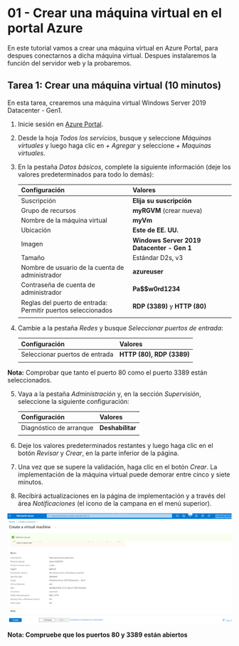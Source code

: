 # 01 - Crear una máquina virtual en el portal Azure

En este tutorial vamos a crear una máquina virtual en Azure Portal, para despues conectarnos a dicha máquina virtual. Despues instalaremos la función del servidor web y la probaremos.

## Tarea 1: Crear una máquina virtual (10 minutos)
En esta tarea, crearemos una máquina virtual Windows Server 2019 Datacenter - Gen1.

1. Inicie sesión en [Azure Portal](https://portal.azure.com).

2. Desde la hoja *Todos los servicios*, busque y seleccione *Máquinas virtuales* y luego haga clic en *+ Agregar* y seleccione *+ Maquinas virtuales*.

3. En la pestaña *Datos básicos*, complete la siguiente información (deje los valores predeterminados para todo lo demás):

    | Configuración | Valores |
    |  -- | -- |
    | Suscripción | **Elija su suscripción**|
    | Grupo de recursos | **myRGVM** (crear nueva) |
    | Nombre de la máquina virtual | **myVm** |
    | Ubicación | **Este de EE. UU.**|
    | Imagen | **Windows Server 2019 Datacenter - Gen 1**|
    | Tamaño | Estándar D2s, v3|
    | Nombre de usuario de la cuenta de administrador | **azureuser** |
    | Contraseña de cuenta de administrador | **Pa$$w0rd1234**|
    | Reglas del puerto de entrada: Permitir puertos seleccionados | **RDP (3389)** y **HTTP (80)**|
    | | |

4. Cambie a la pestaña *Redes* y busque *Seleccionar puertos de entrada*:

    | Configuración | Valores |
    | -- | -- |
    | Seleccionar puertos de entrada | **HTTP (80), RDP (3389)**|
    | | |

**Nota:** Comprobar que tanto el puerto 80 como el puerto 3389 están seleccionados.

5. Vaya a la pestaña *Administración* y, en la sección *Supervisión*, seleccione la siguiente configuración:

    | Configuración | Valores |
    | -- | -- |
    | Diagnóstico de arranque | **Deshabilitar**|
    | | |

6. Deje los valores predeterminados restantes y luego haga clic en el botón *Revisar* y *Crear*, en la parte inferior de la página.

7. Una vez que se supere la validación, haga clic en el botón *Crear*. La implementación de la máquina virtual puede demorar entre cinco y siete minutos.

8. Recibirá actualizaciones en la página de implementación y a través del área *Notificaciones* (el icono de la campana en el menú superior).

![Alt text](./img/1.PNG)

   **Nota: Compruebe que los puertos 80 y 3389 están abiertos**
